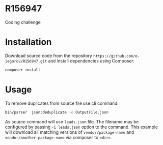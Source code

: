# R156947

Coding challenge

# Installation

Download source code from the repository `https://github.com/o-iegorov/R156947.git` and install dependencies using Composer:

```bash
composer install
```
# Usage

To remove duplicates from source file use cli command:

```bash
bin/parser  json:deduplicate -o OutputFile.json
```

As source command will use `leads.json` file. The filename may be configured by passing `-i leads.json` option to the command.
This example will download all matching versions of `vendor/package-name` and `vendor/another-package-name` via composer to `<dir>`.
